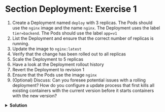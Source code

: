 # Section Deployment: Exercise 1

1. Create a Deployment named `deploy` with 3 replicas. The Pods should use the `nginx` image and the name `nginx`. The Deployment uses the label `tier=backend`. The Pods should use the label `app=v1`
2. List the Deployment and ensure that the correct number of replicas is running.
3. Update the image to `nginx:latest`
4. Verify that the change has been rolled out to all replicas
5. Scale the Deployment to 5 replicas
6. Have a look at the Deployment rollout history
7. Revert the Deployment to revision 1
8. Ensure that the Pods use the image `nginx`
9. (Optional) Discuss: Can you foresee potential issues with a rolling deployment? How do you configure a update process that first kills all existing containers with the current version before it starts containers with the new version?

<details>
  <summary><strong>Solution</strong></summary>

```bash
k create deploy deploy --image=nginx --replicas=3 -o yaml --dry-run=client > deploy.yaml
```

And then we modify the `deploy.yaml` file to look like this:

```yaml
apiVersion: apps/v1
kind: Deployment
metadata:
  creationTimestamp: null
  labels:
    tier: backend
  name: deploy
spec:
  replicas: 3
  selector:
    matchLabels:
      app: v1
  strategy: {}
  template:
    metadata:
      creationTimestamp: null
      labels:
        app: v1
    spec:
      containers:
      - image: nginx
        name: nginx
        resources: {}
status: {}
```

```bash
k apply -f deploy.yaml
k get deploy

k set image deployment/deploy nginx=nginx:latest

k rollout history deploy
k rollout history deploy --revision=2

k scale deployment deploy --replicas=5
k get po

k rollout undo deployment/deploy --to-revision=1

k delete deploy deploy
```


**Optional question**. A rolling deployment ensures zero downtime which has the side effect of having two different versions of a container running at the same time. This can become an issue if you introduce backward-incompatible changes to your public API. A client might hit either the old or new service API. You can configure the deployment use the `Recreate` strategy. This strategy first kills all existing containers for the deployment running the current version before starting containers running the new version.
</details>